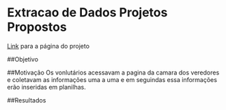 # Extracao de Dados Projetos Propostos

<p><a href="https://mendesrafael965.github.io/Extracao-de-Dados-Projetos-Propostos/">Link</a> para a página do projeto </p>

##Objetivo

##Motivação
Os vonlutários acessavam a pagina da camara dos veredores e coletavam as informações uma a uma e em seguindas essa informações erão inseridas em planilhas.

##Resultados


